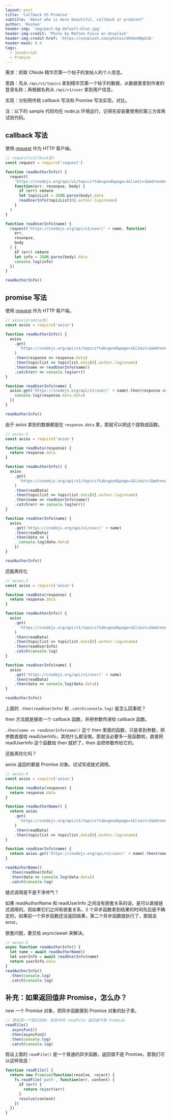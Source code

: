 ```yaml
---
layout: post
title: 'Callback VS Promise'
subtitle: 'About who is more beautiful, callback or promise?'
author: 'Rushan'
header-img: 'img/post-bg-default-blue.jpg'
header-img-credit: 'Photo by Matteo Fusco on Unsplash'
header-img-credit-href: 'https://unsplash.com/photos/m94kn8Rp61Q'
header-mask: 0.4
tags:
  - JavaScript
  - Promise
---
```


需求：抓取 CNode 精华页第一个帖子的发帖人的个人信息。

思路：先从 `/api/v1/topics` 拿到精华页第一个帖子的数据，从数据里拿到作者的登录名称；再根据名称从 `/api/v1/user` 拿到用户信息。

实现：分别用传统 callback 写法和 Promise 写法实现，对比。

注：以下的 sample 代码均在 node.js 环境运行，记得先安装要使用的第三方库再试验代码。

## callback 写法

使用 [request](https://github.com/request/request) 作为 HTTP 客户端。

```js
// request(callback型)
const request = require('request')

function readAuthorInfo() {
  request(
    'https://cnodejs.org/api/v1/topics?tab=good&page=1&limit=1&mdrender=false',
    function(err, resonpse, body) {
      if (err) return
      let topicList = JSON.parse(body).data
      readUserInfo(topicList[0].author.loginname)
    }
  )
}

function readUserInfo(name) {
  request('https://cnodejs.org/api/v1/user/' + name, function(
    err,
    resonpse,
    body
  ) {
    if (err) return
    let info = JSON.parse(body).data
    console.log(info)
  })
}

readAuthorInfo()
```

## promise 写法

使用 [request](https://github.com/axios/axios) 作为 HTTP 客户端。

```js
// axios(promise型)
const axios = require('axios')

function readAuthorInfo() {
  axios
    .get(
      'https://cnodejs.org/api/v1/topics?tab=good&page=1&limit=1&mdrender=false'
    )
    .then(response => response.data)
    .then(topiclist => topiclist.data[0].author.loginname)
    .then(name => readUserInfo(name))
    .catch(err => console.log(err))
}

function readUserInfo(name) {
  axios.get('https://cnodejs.org/api/v1/user/' + name).then(response => {
    console.log(response.data.data)
  })
}

readAuthorInfo()
```

由于 axios 拿到的数据都是在 `response.data` 里，那就可以把这个提取成函数。

```js
// axios-2
const axios = require('axios')

function readData(response) {
  return response.data
}

function readAuthorInfo() {
  axios
    .get(
      'https://cnodejs.org/api/v1/topics?tab=good&page=1&limit=1&mdrender=false'
    )
    .then(readData)
    .then(topiclist => topiclist.data[0].author.loginname)
    .then(name => readUserInfo(name))
    .catch(err => console.log(err))
}

function readUserInfo(name) {
  axios
    .get('https://cnodejs.org/api/v1/user/' + name)
    .then(readData)
    .then(data => {
      console.log(data.data)
    })
}

readAuthorInfo()
```

还能再优化

```js
// axios-3
const axios = require('axios')

function readData(response) {
  return response.data
}

function readAuthorInfo() {
  axios
    .get(
      'https://cnodejs.org/api/v1/topics?tab=good&page=1&limit=1&mdrender=false'
    )
    .then(readData)
    .then(topiclist => topiclist.data[0].author.loginname)
    .then(readUserInfo)
    .catch(console.log)
}

function readUserInfo(name) {
  axios
    .get('https://cnodejs.org/api/v1/user/' + name)
    .then(readData)
    .then(data => console.log(data.data))
}

readAuthorInfo()
```

上面的 `.then(readUserInfo)` 和 `.catch(console.log)` 是怎么回事呢？

then 方法就是接收一个 callback 函数，并把参数传递给 callback 函数。

`.then(name => readUserInfo(name))` 这个 then 里面的函数，只是拿到参数，把参数直接给 readUserInfo，其他什么都没做。那就没必要多一层函数啦，直接把 readUserInfo 这个函数给 then 就好了，then 会把参数传给它的。

还能再优化吗？

axios 返回的都是 Promise 对象。试试写成链式调用。

```js
// axios-4
const axios = require('axios')

function readData(response) {
  return response.data
}

function readAuthorName() {
  return axios
    .get(
      'https://cnodejs.org/api/v1/topics?tab=good&page=1&limit=1&mdrender=false'
    )
    .then(readData)
    .then(topiclist => topiclist.data[0].author.loginname)
}

function readUserInfo(name) {
  return axios.get('https://cnodejs.org/api/v1/user/' + name).then(readData)
}

readAuthorName()
  .then(readUserInfo)
  .then(data => console.log(data.data))
  .catch(console.log)
```

链式调用是不是干净帅气？

如果 readAuthorName 和 readUserInfo 之间没有嵌套关系的话，是可以直接链式调用的。但如果它们之间有嵌套关系，2 个异步函数拿到结果的时间先后是不确定的，如果前一个异步函数还没返回结果，第二个异步函数就执行了，那就会 error。

嵌套问题，要交给 async/await 来解决。

```js
// axios-5
async function readAuthorInfo() {
  let name = await readAuthorName()
  let userInfo = await readUserInfo(name)
  return userInfo.data
}
readAuthorInfo()
  .then(console.log)
  .catch(console.log)
```

## 补充：如果返回值非 Promise，怎么办？

new 一个 Promise 对象，把异步函数塞到 Promise 对象的肚子里。

```js
// 想实现一个链式调用，但其中的 readFile 返回值不是 Promise
readFile()
  .asyncFun1()
  .then(asyncFun2)
  .then(console.log)
  .catch(console.log)
```

假设上面的 `readFile()` 是一个普通的异步函数，返回值不是 Promise，那我们可以这样改造：

```js
function readFile() {
  return new Promise(function(resolve, reject) {
    fs.readFile('path', function(err, content) {
      if (err) {
        return reject(err)
      }
      resolve(content)
    })
  })
}
```
